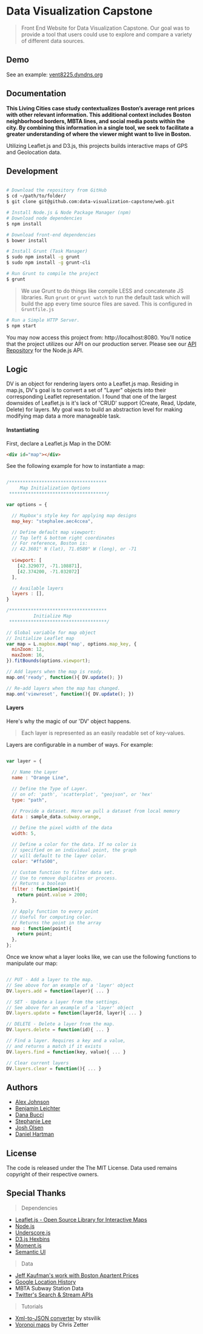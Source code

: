 # Data Visualization Capstone

> Front End Website for Data Visualization Capstone. Our goal was to provide a tool that users could use to explore and compare a variety of different data sources.

Demo
---
See an example: [vent8225.dyndns.org](http://vent8225.dyndns.org)

Documentation
---

**This Living Cities case study contextualizes Boston’s average rent prices with other relevant information. This additional context includes Boston neighborhood borders, MBTA lines, and social media posts within the city. By combining this information in a single tool, we seek to facilitate a greater understanding of where the viewer might want to live in Boston.**

Utilizing Leaflet.js and D3.js, this projects builds interactive maps of GPS and Geolocation data.


Development
---

```sh

# Download the repository from GitHub
$ cd ~/path/to/folder/
$ git clone git@github.com:data-visualization-capstone/web.git

# Install Node.js & Node Package Manager (npm)
# Download node dependencies
$ npm install

# Download front-end dependencies
$ bower install

# Install Grunt (Task Manager)
$ sudo npm install -g grunt
$ sudo npm install -g grunt-cli

# Run Grunt to compile the project
$ grunt
```

> We use Grunt to do things like compile LESS and concatenate JS libraries. Run `grunt` or `grunt watch` to run the default task which will build the app every time source files are saved. This is configured in `Gruntfile.js`

```sh
# Run a Simple HTTP Server.
$ npm start
```

You may now access this project from: http://localhost:8080.
You'll notice that the project utilizes our API on our
production server. Please see our [API Repository](https://github.com/data-visualization-capstone/api) for the Node.js API.


Logic
---

DV is an object for rendering layers onto a Leaflet.js map. Residing in map.js, DV's goal is to convert a set of "Layer" objects into their corresponding Leaflet representation. I found that one of the largest downsides of Leaflet.js is it's lack of 'CRUD' support (Create, Read, Update, Delete) for layers. My goal was to build an abstraction level for making modifying map data a more manageable task. 

#### Instantiating

First, declare a Leaflet.js Map in the DOM:

```html
<div id="map"></div>
```

See the following example for how to instantiate a map:


```javascript

/************************************
     Map Initialization Options
 ************************************/

var options = {

  // Mapbox's style key for applying map designs
  map_key: "stephalee.aec4ccea",

  // Define default map viewport: 
  // Top left & bottom right coordinates
  // For reference, Boston is:
  // 42.3601° N (lat), 71.0589° W (long), or -71
  
  viewport: [
    [42.329077, -71.108871],
    [42.374200, -71.032072]
  ],

  // Available layers
  layers : [],
}

/************************************
          Initialize Map
 ************************************/

// Global variable for map object
// Initialize Leaflet map
var map = L.mapbox.map('map', options.map_key, {
  minZoom: 12,
  maxZoom: 16,
}).fitBounds(options.viewport);

// Add layers when the map is ready.
map.on('ready', function(){ DV.update(); })

// Re-add layers when the map has changed.
map.on('viewreset', function(){ DV.update(); })

```

#### Layers

Here's why the magic of our 'DV' object happens.

> Each layer is represented as an easily readable set of key-values.

Layers are configurable in a number of ways. For example:

```javascript

var layer = {
  
  // Name the Layer
  name : "Orange Line",

  // Define the Type of Layer.
  // on of: 'path', 'scatterplot', "geojson", or 'hex'
  type: "path",

  // Provide a dataset. Here we pull a dataset from local memory
  data : sample_data.subway.orange,
  
  // Define the pixel width of the data
  width: 5,

  // Define a color for the data. If no color is
  // specified on an individual point, the graph
  // will default to the layer color.
  color: "#ffa500",

  // Custom function to filter data set.
  // Use to remove duplicates or process.
  // Returns a boolean
  filter : function(point){
    return point.value > 2000;
  },

  // Apply function to every point
  // Useful for computing color.
  // Returns the point in the array
  map : function(point){
    return point;
  },
};

```

Once we know what a layer looks like, we can use the following functions to manipulate our map:

```javascript

// PUT - Add a layer to the map.
// See above for an example of a 'layer' object
DV.layers.add = function(layer){ ... }

// SET - Update a layer from the settings.
// See above for an example of a 'layer' object
DV.layers.update = function(layerId, layer){ ... }

// DELETE - Delete a layer from the map.
DV.layers.delete = function(id){ ... }

// Find a layer. Requires a key and a value,
// and returns a match if it exists
DV.layers.find = function(key, value){ ... }

// Clear current layers
DV.layers.clear = function(){ ... }

```

Authors
---

- [Alex Johnson](https://github.com/alexjohnson505)
- [Benjamin Leichter](https://github.com/benjaminleichter)
- [Dana Bucci](https://github.com/danabucci)
- [Stephanie Lee](https://github.com/stephalee)
- [Josh Olsen]()
- [Daniel Hartman](https://github.com/dj)

License
---

The code is released under the The MIT License. Data used remains copyright of their respective owners.

Special Thanks
---

> Dependencies

- [Leaflet.js - Open Source Library for Interactive Maps](leafletjs.com)
- [Node.js](http://nodejs.org/)
- [Underscore.js](http://underscorejs.org/)
- [D3.js Hexbins](https://github.com/d3/d3-plugins/tree/master/hexbin)
- [Moment.js](http://momentjs.com/)
- [Semantic UI](http://semantic-ui.com/)

> Data

- [Jeff Kaufman's work with Boston Apartent Prices](https://github.com/jeffkaufman/apartment_prices/)
- [Google Location History](https://maps.google.com/locationhistory/b/0)
- MBTA Subway Station Data
- [Twitter's Search & Stream APIs](https://dev.twitter.com/overview/documentation)

> Tutorials

- [Xml-to-JSON converter](https://github.com/stsvilik/Xml-to-JSON) by stsvilik
- [Voronoi maps](http://chriszetter.com/blog/2014/06/14/visualising-supermarkets-with-a-voronoi-diagram/) by Chris Zetter 

